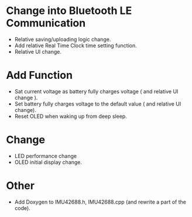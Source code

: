 # Change into Bluetooth LE Communication
- Relative saving/uploading logic change.
- Add relative Real Time Clock time setting function.
- Relative UI change.

# Add Function
- Sat current voltage as battery fully charges voltage ( and relative UI change ).
- Set battery fully charges voltage to the default value ( and relative UI change).
- Reset OLED when waking up from deep sleep.

# Change
- LED performance change
- OLED initial display change.

# Other
- Add Doxygen to IMU42688.h, IMU42688.cpp (and rewrite a part of the code). 
